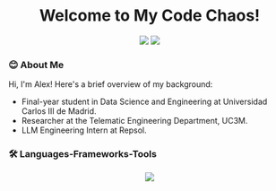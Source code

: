 <h1 align="center">Welcome to My Code Chaos!</h1> 
<div align="center"> 
    <a href="mailto:al.garcia636@gmail.com"><img src="https://img.shields.io/badge/Gmail-333333?style=for-the-badge&logo=gmail&logoColor=red" /></a>
    <a href="https://www.linkedin.com/in/alexgaarciia/" target="_blank"><img src="https://img.shields.io/badge/LinkedIn-0077B5?style=for-the-badge&logo=linkedin&logoColor=white" target="_blank" /></a>
</div>

### 😊 About Me
Hi, I'm Alex! Here's a brief overview of my background:

- Final-year student in Data Science and Engineering at Universidad Carlos III de Madrid.
- Researcher at the Telematic Engineering Department, UC3M.
- LLM Engineering Intern at Repsol.


 ### 🛠️ Languages-Frameworks-Tools
<p align="center">
    <img src="https://skillicons.dev/icons?i=python,r,html,css,js,nodejs,expressjs,mysql,mongodb,git,latex" />
</p>
